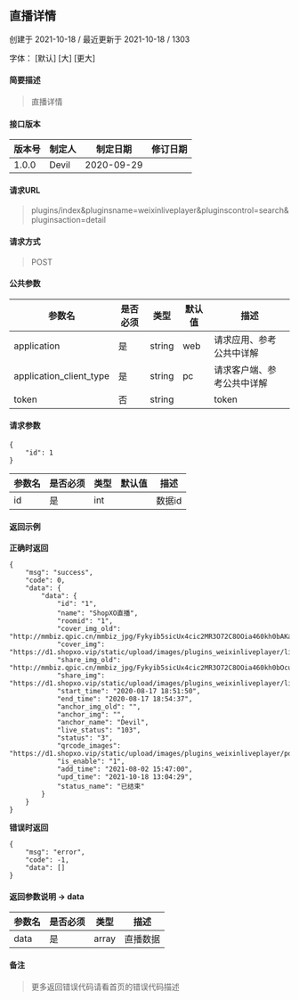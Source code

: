 ## 直播详情

创建于 2021-10-18 / 最近更新于 2021-10-18 / 1303

字体： \[默认\] \[大\] \[更大\]

#### 简要描述

> 直播详情

#### 接口版本

| 版本号 | 制定人 | 制定日期 | 修订日期 |
| --- | --- | --- | --- |
| 1.0.0 | Devil | 2020-09-29 |  |

#### 请求URL

> plugins/index&pluginsname=weixinliveplayer&pluginscontrol=search&pluginsaction=detail

#### 请求方式

> POST

#### 公共参数

| 参数名 | 是否必须 | 类型 | 默认值 | 描述 |
| --- | --- | --- | --- | --- |
| application | 是 | string | web | 请求应用、参考公共中详解 |
| application\_client\_type | 是 | string | pc | 请求客户端、参考公共中详解 |
| token | 否 | string |  | token |

#### 请求参数

```
{
    "id": 1
}
```

| 参数名 | 是否必须 | 类型 | 默认值 | 描述 |
| --- | --- | --- | --- | --- |
| id | 是 | int |  | 数据id |

#### 返回示例

**正确时返回**

```
{
    "msg": "success",
    "code": 0,
    "data": {
        "data": {
            "id": "1",
            "name": "ShopXO直播",
            "roomid": "1",
            "cover_img_old": "http://mmbiz.qpic.cn/mmbiz_jpg/Fykyib5sicUx4cic2MR3O72C8OOia460kh0bAKazG1Bk5bVkKN9fLADz8TT6jvQoib16SN4q94cE7UjVVuvfCQum8mg/0",
            "cover_img": "https://d1.shopxo.vip/static/upload/images/plugins_weixinliveplayer/liveplayer/2021/08/02/202108021546599244019882.jpg",
            "share_img_old": "http://mmbiz.qpic.cn/mmbiz_jpg/Fykyib5sicUx4cic2MR3O72C8OOia460kh0bOcujlpae7m9q5mTWtwjm9VEWxY2B5zazIknoGfQc8ANpYpNYRVfVKA/0",
            "share_img": "https://d1.shopxo.vip/static/upload/images/plugins_weixinliveplayer/liveplayer/2021/08/02/20210802154659578516714.jpg",
            "start_time": "2020-08-17 18:51:50",
            "end_time": "2020-08-17 18:54:37",
            "anchor_img_old": "",
            "anchor_img": "",
            "anchor_name": "Devil",
            "live_status": "103",
            "status": "3",
            "qrcode_images": "https://d1.shopxo.vip/static/upload/images/plugins_weixinliveplayer/poster_qrcode/2021/08/02/2021080215470010.jpg",
            "is_enable": "1",
            "add_time": "2021-08-02 15:47:00",
            "upd_time": "2021-10-18 13:04:29",
            "status_name": "已结束"
        }
    }
}
```

**错误时返回**

```
{
    "msg": "error",
    "code": -1,
    "data": []
}
```

#### 返回参数说明 -> data

| 参数名 | 是否必须 | 类型 | 描述 |
| --- | --- | --- | --- |
| data | 是 | array | 直播数据 |

#### 备注

> 更多返回错误代码请看首页的错误代码描述